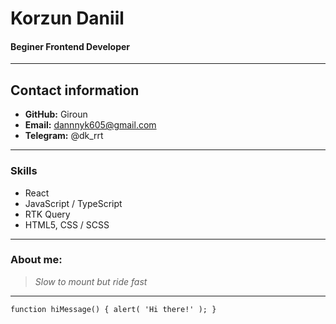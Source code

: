 # Korzun Daniil

#### Beginer Frontend Developer

---

## Contact information

- **GitHub:** Giroun
- **Email:** dannnyk605@gmail.com
- **Telegram:** @dk_rrt

---

### Skills

- React
- JavaScript / TypeScript
- RTK Query
- HTML5, CSS / SCSS

---

### About me:

> _Slow to mount but ride fast_

---

```
function hiMessage() { alert( 'Hi there!' ); }
```
